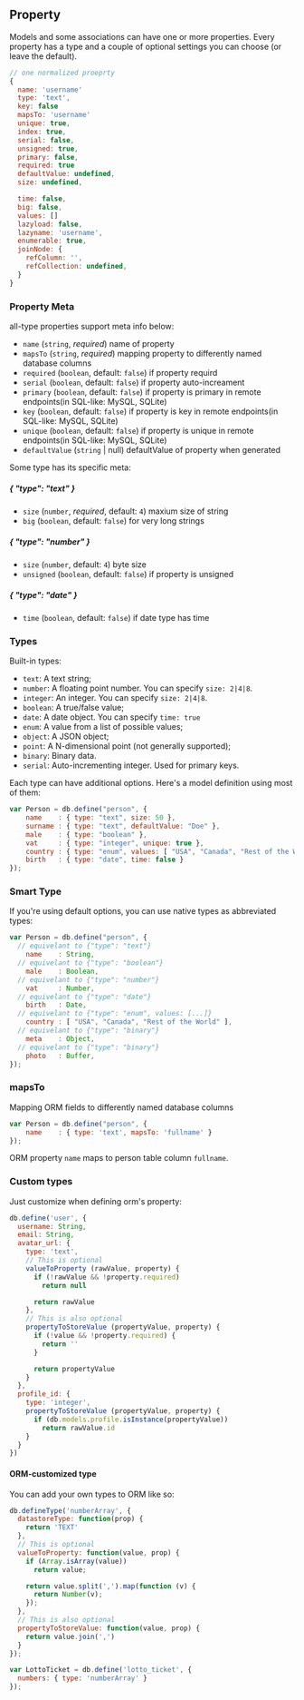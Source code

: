 ## Property

Models and some associations can have one or more properties. Every property has a type and a couple of optional settings you can choose (or leave the default).

```js
// one normalized proeprty
{
  name: 'username'
  type: 'text',
  key: false
  mapsTo: 'username'
  unique: true,
  index: true,
  serial: false,
  unsigned: true,
  primary: false,
  required: true
  defaultValue: undefined,
  size: undefined,

  time: false,
  big: false,
  values: []
  lazyload: false,
  lazyname: 'username',
  enumerable: true,
  joinNode: {
    refColumn: '',
    refCollection: undefined,
  }
}
```

### Property Meta

all-type properties support meta info below:

- `name` (`string`, _required_) name of property
- `mapsTo` (`string`, _required_) mapping property to differently named database columns
- `required` (`boolean`, default: `false`) if property requird
- `serial` (`boolean`, default: `false`) if property auto-increament
- `primary` (`boolean`, default: `false`) if property is primary in remote endpoints(in SQL-like: MySQL, SQLite)
- `key` (`boolean`, default: `false`) if property is key in remote endpoints(in SQL-like: MySQL, SQLite)
- `unique` (`boolean`, default: `false`) if property is unique in remote endpoints(in SQL-like: MySQL, SQLite)
- `defaultValue` (`string` | null) defaultValue of property when generated

Some type has its specific meta:

##### { "type": "text" }
  - `size` (`number`, _required_, default: `4`) maxium size of string
  - `big` (`boolean`, default: `false`) for very long strings

##### { "type": "number" }
  - `size` (`number`, default: `4`) byte size
  - `unsigned` (`boolean`, default: `false`) if property is unsigned

##### { "type": "date" }
  - `time` (`boolean`, default: `false`) if date type has time

<!-- **Note that 8 byte numbers [have limitations](http://stackoverflow.com/questions/307179/what-is-javascripts-max-int-whats-the-highest-integer-value-a-number-can-go-t).** -->


### Types

Built-in types:

- `text`: A text string;
- `number`: A floating point number. You can specify `size: 2|4|8`.
- `integer`: An integer. You can specify `size: 2|4|8`.
- `boolean`: A true/false value;
- `date`: A date object. You can specify `time: true`
- `enum`: A value from a list of possible values;
- `object`: A JSON object;
- `point`: A N-dimensional point (not generally supported);
- `binary`: Binary data.
- `serial`: Auto-incrementing integer. Used for primary keys.

Each type can have additional options. Here's a model definition using most of them:

```js
var Person = db.define("person", {
	name    : { type: "text", size: 50 },
	surname : { type: "text", defaultValue: "Doe" },
	male    : { type: "boolean" },
	vat     : { type: "integer", unique: true },
	country : { type: "enum", values: [ "USA", "Canada", "Rest of the World" ] },
	birth   : { type: "date", time: false }
});
```

### Smart Type

If you're using default options, you can use native types as abbreviated types:

```js
var Person = db.define("person", {
  // equivelant to {"type": "text"}
	name    : String,
  // equivelant to {"type": "boolean"}
	male    : Boolean,
  // equivelant to {"type": "number"}
	vat     : Number,
  // equivelant to {"type": "date"}
	birth   : Date,
  // equivelant to {"type": "enum", values: [...]}
	country : [ "USA", "Canada", "Rest of the World" ],
  // equivelant to {"type": "binary"}
	meta    : Object,
  // equivelant to {"type": "binary"}
	photo   : Buffer,
});

```

### mapsTo

Mapping ORM fields to differently named database columns

```js
var Person = db.define("person", {
	name    : { type: 'text', mapsTo: 'fullname' }
});
```

ORM property `name` maps to person table column `fullname`.

### Custom types

Just customize when defining orm's property:

```js
db.define('user', {
  username: String,
  email: String,
  avatar_url: {
    type: 'text',
    // This is optional
    valueToProperty (rawValue, property) {
      if (!rawValue && !property.required)
        return null

      return rawValue
    },
    // This is also optional
    propertyToStoreValue (propertyValue, property) {
      if (!value && !property.required) {
        return ''
      }

      return propertyValue
    }
  },
  profile_id: {
    type: 'integer',
    propertyToStoreValue (propertyValue, property) {
      if (db.models.profile.isInstance(propertyValue))
        return rawValue.id
    }
  }
})
```

#### ORM-customized type

You can add your own types to ORM like so:

```js
db.defineType('numberArray', {
  datastoreType: function(prop) {
    return 'TEXT'
  },
  // This is optional
  valueToProperty: function(value, prop) {
    if (Array.isArray(value))
      return value;

    return value.split(',').map(function (v) {
      return Number(v);
    });
  },
  // This is also optional
  propertyToStoreValue: function(value, prop) {
    return value.join(',')
  }
});

var LottoTicket = db.define('lotto_ticket', {
  numbers: { type: 'numberArray' }
});
```
